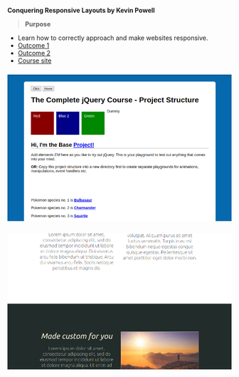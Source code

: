 **Conquering Responsive Layouts by Kevin Powell**

>**Purpose**
- Learn how to correctly approach and make websites responsive.
- [Outcome 1](https://htmlpreview.github.io/?https://github.com/SheriffKoder/Course--Phase2--jQuery-ResponsiveDesign-NodeJS/blob/main/courses/kp_resp/part2/challenge3_pt2/index03_pt2.html)
- [Outcome 2](https://htmlpreview.github.io/?https://github.com/SheriffKoder//Course--Phase2--jQuery-ResponsiveDesign-NodeJS/blob/main/courses/kp_resp/part2/challenge4_pt2/index04_pt2.html)
- [Course site](https://courses.kevinpowell.co/conquering-responsive-layouts)

#####
 ![screenshot](../../screenshot1.png)
#####
 ![screenshot](../../screenshot4.png)